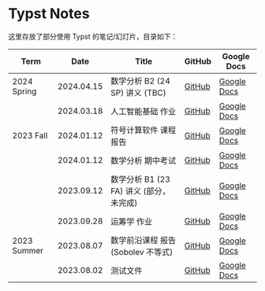 # Typst Notes

这里存放了部分使用 Typst 的笔记/幻灯片，目录如下：

| Term | Date | Title | GitHub | Google Docs |
| ---- | ---- | ----- | ----------- | ---------------- |
| 2024 Spring | 2024.04.15 | 数学分析 B2 (24 SP) 讲义 (TBC) | [GitHub](./2bc0c8-2024_spring_TA/) | [Google Docs](https://docs.google.com/viewer?url=https://github.com/tiankaima/typst-notes/releases/download/ci_latest/2bc0c8-2024_spring_TA.pdf) |
| | 2024.03.18 | 人工智能基础 作业 | [GitHub](./ea2724-ai_hw/) | [Google Docs](https://docs.google.com/viewer?url=https://github.com/tiankaima/typst-notes/releases/download/ci_latest/ea2724-ai_hw.pdf) |
| 2023 Fall | 2024.01.12 | 符号计算软件 课程报告 | [GitHub](./1e67fb-mma_final_report/) | [Google Docs](https://docs.google.com/viewer?url=https://github.com/tiankaima/typst-notes/releases/download/ci_latest/1e67fb-mma_final_report.pdf) |
| | 2024.01.12 | 数学分析 期中考试 | [GitHub](./eda4a9-math_analysis_mid_2023/) | [Google Docs](https://docs.google.com/viewer?url=https://github.com/tiankaima/typst-notes/releases/download/ci_latest/eda4a9-math_analysis_mid_2023.pdf) |
| | 2023.09.12 | 数学分析 B1 (23 FA) 讲义 (部分，未完成) | [GitHub](./feebf7-2023_fall_TA/) | [Google Docs](https://docs.google.com/viewer?url=https://github.com/tiankaima/typst-notes/releases/download/ci_latest/feebf7-2023_fall_TA.pdf) |
| | 2023.09.28 | 运筹学 作业 | [GitHub](./333aba-optimization/) | [Google Docs](https://docs.google.com/viewer?url=https://github.com/tiankaima/typst-notes/releases/download/ci_latest/333aba-optimization.pdf) |
| 2023 Summer | 2023.08.07 | 数学前沿课程 报告 (Sobolev 不等式) | [GitHub](./b298e5-sobolev/) | [Google Docs](https://docs.google.com/viewer?url=https://github.com/tiankaima/typst-notes/releases/download/ci_latest/b298e5-sobolev.pdf) |
| | 2023.08.02 | 测试文件 | [GitHub](./1a79a4-example/) | [Google Docs](https://docs.google.com/viewer?url=https://github.com/tiankaima/typst-notes/releases/download/ci_latest/1a79a4-example.pdf) |
